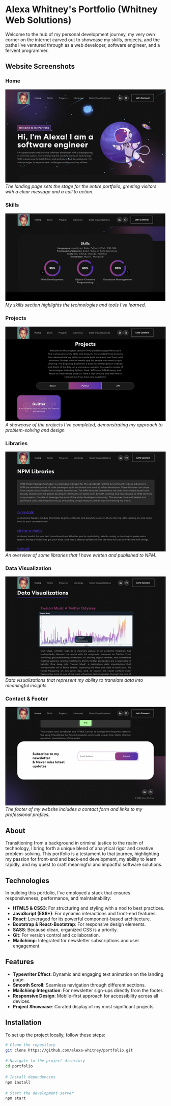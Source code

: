 # Alexa Whitney's Portfolio (Whitney Web Solutions)

Welcome to the hub of my personal development journey, my very own corner on the internet carved out to showcase my skills, projects, and the paths I've ventured through as a web developer, software engineer, and a fervent programmer.

## Website Screenshots

### Home
![Header Image](public/assets/new_page_screenshots/header.png)
*The landing page sets the stage for the entire portfolio, greeting visitors with a clear message and a call to action.*

### Skills
![Skills Image](public/assets/new_page_screenshots/skills.png)
*My skills section highlights the technologies and tools I've learned.*

### Projects
![Projects Image](public/assets/new_page_screenshots/projects.png)
*A showcase of the projects I've completed, demonstrating my approach to problem-solving and design.*

### Libraries
![Libraries Image](public/assets/new_page_screenshots/libraries.png)
*An overview of some libraries that I have written and published to NPM.*

### Data Visualization
![Data Viz Image](public/assets/new_page_screenshots/data_viz.png)
*Data visualizations that represent my ability to translate data into meaningful insights.*

### Contact & Footer
![Footer Image](public/assets/new_page_screenshots/footer.png)
*The footer of my website includes a contact form and links to my professional profiles.*

## About

Transitioning from a background in criminal justice to the realm of technology, I bring forth a unique blend of analytical rigor and creative problem-solving. This portfolio is a testament to that journey, highlighting my passion for front-end and back-end development, my ability to learn rapidly, and my quest to craft meaningful and impactful software solutions.

## Technologies

In building this portfolio, I've employed a stack that ensures responsiveness, performance, and maintainability:

- **HTML5 & CSS3**: For structuring and styling with a nod to best practices.
- **JavaScript (ES6+)**: For dynamic interactions and front-end features.
- **React**: Leveraged for its powerful component-based architecture.
- **Bootstrap & React-Bootstrap**: For responsive design elements.
- **SASS**: Because clean, organized CSS is a priority.
- **Git**: For version control and collaboration.
- **Mailchimp**: Integrated for newsletter subscriptions and user engagement.

## Features

- **Typewriter Effect**: Dynamic and engaging text animation on the landing page.
- **Smooth Scroll**: Seamless navigation through different sections.
- **Mailchimp Integration**: For newsletter sign-ups directly from the footer.
- **Responsive Design**: Mobile-first approach for accessibility across all devices.
- **Project Showcase**: Curated display of my most significant projects.

## Installation

To set up the project locally, follow these steps:

```bash
# Clone the repository
git clone https://github.com/alexa-whitney/portfolio.git

# Navigate to the project directory
cd portfolio

# Install dependencies
npm install

# Start the development server
npm start

